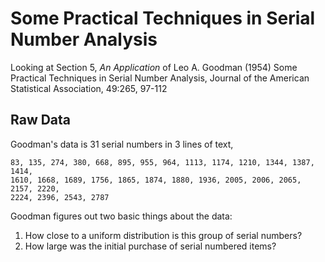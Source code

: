 # Some Practical Techniques in Serial Number Analysis

Looking at Section 5, _An Application_ of
Leo A. Goodman (1954) Some Practical Techniques in Serial
Number Analysis, Journal of the American Statistical Association, 49:265, 97-112

## Raw Data

Goodman's data is 31 serial numbers in 3 lines of text,

```
83, 135, 274, 380, 668, 895, 955, 964, 1113, 1174, 1210, 1344, 1387, 1414,
1610, 1668, 1689, 1756, 1865, 1874, 1880, 1936, 2005, 2006, 2065, 2157, 2220,
2224, 2396, 2543, 2787
```

Goodman figures out two basic things about the data:

1. How close to a uniform distribution is this group of serial numbers?
2. How large was the initial purchase of serial numbered items?
